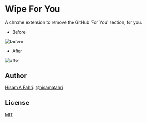 # Wipe For You

A chrome extension to remove the GitHub 'For You' section, for you.

- Before

![before](https://i.imgur.com/J2mZVGO.png)

- After

![after](https://i.imgur.com/gyaMZwt.png)

## Author

[Hisam A Fahri](https://hisamafahri.com): [@hisamafahri](https://github.com/hisamafahri)

## License

[MIT](LICENSE)